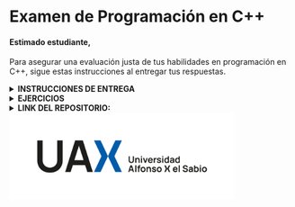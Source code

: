 # Examen de Programación en C++
#### Estimado estudiante,
Para asegurar una evaluación justa de tus habilidades en programación en C++, sigue estas instrucciones al entregar tus respuestas.

<details>
  <summary><b>INSTRUCCIONES DE ENTREGA<b></summary>
  <p style="font-size: 12px; line-height: 1.4;">
<details>
    
  <summary>Repositorio en GitHub: </summary>
<p style="font-size: 12px; line-height: 1.4;">

  Crea un repositorio privado en GitHub para este examen y compártelo solo después de la revisión si así lo deseas.

</p>

</details>
<details>
  <summary>Fichero ZIP</summary>
  <p style="font-size: 12px; line-height: 1.4;">

Al finalizar, descarga tu repositorio como un archivo ZIP con el nombre Apellido_Nombre_ExamenCPP.zip.

</details>
<details>
  <summary>Archivo README.md: </summary>
  <p style="font-size: 12px; line-height: 1.4;">

Incluye un archivo README.md en el repositorio, que contenga:
Un enlace directo al repositorio.
Una breve descripción de cada ejercicio resuelto y el archivo donde se encuentra.
Usa Markdown para estructurar tu README.

</details>
<details>
  <summary>Entrega: </summary>
  <p style="font-size: 12px; line-height: 1.4;">

Sube el archivo ZIP a la plataforma indicada antes de la fecha límite.

</details>
<details>
  <summary>Aspectos Adicionales: </summary>
  <p style="font-size: 12px; line-height: 1.4;">

Organiza y comenta tu código para que sea fácil de leer y entender.
Si utilizas referencias externas, inclúyelas en el README.md.

</details>

</details>

<details>
  <summary>EJERCICIOS</summary>
  <p style="font-size: 12px; line-height: 1.4;">
<details>
  <summary>EJ1</summary>
  <p style="font-size: 12px; line-height: 1.4;">

EJ 1

</details>
<details>
  <summary>EJ2</summary>
  <p style="font-size: 12px; line-height: 1.4;">

EJ 2

</details>
<details>
  <summary>EJ3</summary>
  <p style="font-size: 12px; line-height: 1.4;">

EJ 3

</details>
<details>
  <summary>EJ4</summary>
  <p style="font-size: 12px; line-height: 1.4;">

EJ 4

</details>
</details>
<details>
  <summary>LINK DEL REPOSITORIO:</summary>
  <p style="font-size: 12px; line-height: 1.4;">

  [Repositorio GitHub](https://github.com/Maaaikol/README.git)

</details>

<img src="uax_logo_nuevo.png" alt="UAX Logo" width="400">

